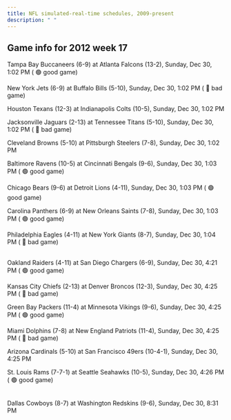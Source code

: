 ```yaml
---
title: NFL simulated-real-time schedules, 2009-present
description: " "
---
```


## Game info for 2012 week 17
Tampa Bay Buccaneers (6-9) at Atlanta Falcons (13-2), Sunday, Dec 30, 1:02 PM (	:green_circle: good game)

New York Jets (6-9) at Buffalo Bills (5-10), Sunday, Dec 30, 1:02 PM (	:red_circle: bad game)

Houston Texans (12-3) at Indianapolis Colts (10-5), Sunday, Dec 30, 1:02 PM

Jacksonville Jaguars (2-13) at Tennessee Titans (5-10), Sunday, Dec 30, 1:02 PM (	:red_circle: bad game)

Cleveland Browns (5-10) at Pittsburgh Steelers (7-8), Sunday, Dec 30, 1:02 PM

Baltimore Ravens (10-5) at Cincinnati Bengals (9-6), Sunday, Dec 30, 1:03 PM (	:green_circle: good game)

Chicago Bears (9-6) at Detroit Lions (4-11), Sunday, Dec 30, 1:03 PM (	:green_circle: good game)

Carolina Panthers (6-9) at New Orleans Saints (7-8), Sunday, Dec 30, 1:03 PM (	:green_circle: good game)

Philadelphia Eagles (4-11) at New York Giants (8-7), Sunday, Dec 30, 1:04 PM (	:red_circle: bad game)

<br/>Oakland Raiders (4-11) at San Diego Chargers (6-9), Sunday, Dec 30, 4:21 PM (	:green_circle: good game)

Kansas City Chiefs (2-13) at Denver Broncos (12-3), Sunday, Dec 30, 4:25 PM (	:red_circle: bad game)

Green Bay Packers (11-4) at Minnesota Vikings (9-6), Sunday, Dec 30, 4:25 PM (	:green_circle: good game)

Miami Dolphins (7-8) at New England Patriots (11-4), Sunday, Dec 30, 4:25 PM (	:red_circle: bad game)

Arizona Cardinals (5-10) at San Francisco 49ers (10-4-1), Sunday, Dec 30, 4:25 PM

St. Louis Rams (7-7-1) at Seattle Seahawks (10-5), Sunday, Dec 30, 4:26 PM (	:green_circle: good game)

<br/>Dallas Cowboys (8-7) at Washington Redskins (9-6), Sunday, Dec 30, 8:31 PM

